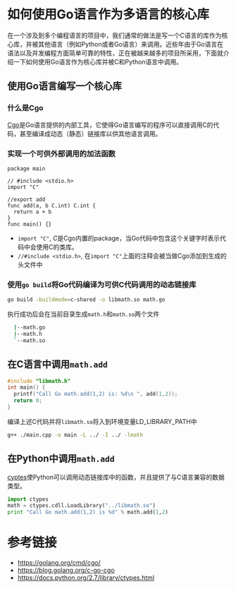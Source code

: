 # 如何使用Go语言作为多语言的核心库
在一个涉及到多个编程语言的项目中，我们通常的做法是写一个C语言的库作为核心库，并被其他语言（例如Python或者Go语言）来调用。近些年由于Go语言在语法以及并发编程方面简单可靠的特性，正在被越来越多的项目所采用，下面就介绍一下如何使用Go语言作为核心库并被C和Python语言中调用。

## 使用Go语言编写一个核心库
### 什么是Cgo
  [Cgo](https://golang.org/cmd/cgo/)是Go语言提供的内部工具，它使得Go语言编写的程序可以直接调用C的代码，甚至编译成动态（静态）链接库以供其他语言调用。

### 实现一个可供外部调用的加法函数
  ```golang
  package main

  // #include <stdio.h>
  import "C"

  //export add
  func add(a, b C.int) C.int {
  	return a + b
  }
  func main() {}
  ```
  - `import "C"`, *C*是Cgo内置的package，当Go代码中包含这个关键字时表示代码中会使用C的类库。
  - `//#include <stdio.h>`, 在`import "C"`上面的注释会被当做Cgo添加到生成的头文件中

### 使用`go build`将Go代码编译为可供C代码调用的动态链接库
  ```bash
  go build -buildmode=c-shared -o libmath.so math.go
  ```
  执行成功后会在当前目录生成`math.h`和`math.so`两个文件
  ```bash
    |--math.go
    |--math.h
    `--math.so
  ```
## 在C语言中调用`math.add`
  ```c
  #include "libmath.h"
  int main() {
    printf("Call Go math.add(1,2) is: %d\n ", add(1,2));
    return 0;
  }
  ```
  编译上述C代码并将`libmath.so`将入到环境变量LD_LIBRARY_PATH中
  ```bash
  g++ ./main.cpp -o main -L ../ -I ../ -lmath
  ```

## 在Python中调用`math.add`
  [cyptes](https://docs.python.org/2.7/library/ctypes.html)使Python可以调用动态链接库中的函数，并且提供了与C语言兼容的数据类型。
  ```python
  import ctypes
  math = ctypes.cdll.LoadLibrary("../libmath.so")
  print "Call Go math.add(1,2) is %d" % math.add(1,2)
  ```
# 参考链接
- https://golang.org/cmd/cgo/
- https://blog.golang.org/c-go-cgo
- https://docs.python.org/2.7/library/ctypes.html
